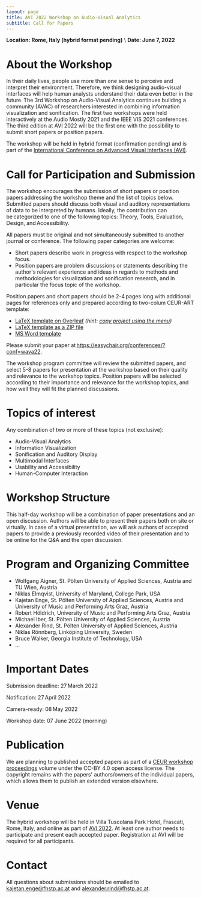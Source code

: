 ```yaml
---
layout: page
title: AVI 2022 Workshop on Audio-Visual Analytics
subtitle: Call for Papers
---
```


**Location: Rome, Italy (hybrid format pending)** \\
**Date: June 7, 2022**

# About the Workshop

In their daily lives, people use more than one sense to perceive and interpret their environment. Therefore, we think designing audio-visual interfaces will help human analysts understand their data even better in the future. The 3rd Workshop on Audio-Visual Analytics continues building a community (AVAC) of researchers interested in combining information visualization and sonification. The first two workshops were held interactively at the Audio Mostly 2021 and the IEEE VIS 2021 conferences. The third edition at AVI 2022 will be the first one with the possibility to submit short papers or position papers.

The workshop will be held in hybrid format (confirmation pending)
and is part of the [International Conference on Advanced Visual Interfaces (AVI)](https://sites.google.com/di.uniroma1.it/avi2022/home).

# Call for Participation and Submission

The workshop encourages the submission of short papers or position papers addressing the workshop theme and the list of topics below. Submitted papers should discuss both visual and auditory representations of data to be interpreted by humans. Ideally, the contribution can be categorized to one of the following topics: Theory, Tools, Evaluation, Design, and Accessibility. 

All papers must be original and not simultaneously submitted to another journal or conference. The following paper categories are welcome:

- Short papers describe work in progress with respect to the workshop focus.
- Position papers are problem discussions or statements describing the author's relevant experience and ideas in regards to methods and methodologies for visualization and sonification research, and in particular the focus topic of the workshop.

<!-- **Preliminary format details/can still be subject of change:** -->
Position papers and short papers should be 2-4 pages long with additional pages for references only and prepared according to two-colum CEUR-ART template:
- [LaTeX template on Overleaf](https://www.overleaf.com/read/hstqmwtnzxqv) *(hint: [copy project using the menu](https://www.overleaf.com/learn/how-to/Copying_a_project#Making_a_copy_of_a_project))*
- [LaTeX template as a ZIP file](https://www.dropbox.com/s/b31nbskiagedsl6/CEUR-Template-2col-WAVA22.zip?dl=0)
- [MS Word template](https://www.dropbox.com/s/acql4g2at5w7wt7/CEUR-Template-2col-WAVA22.docx?dl=0)

Please submit your paper at <https://easychair.org/conferences/?conf=wava22>.

The workshop program committee will review the submitted papers, and select 5-8 papers for presentation at the workshop based on their quality and relevance to the workshop topics. Position papers will be selected according to their importance and relevance for the workshop topics, and how well they will fit the planned discussions.

# Topics of interest 

Any combination of two or more of these topics (not exclusive):

- Audio-Visual Analytics
- Information Visualization
- Sonification and Auditory Display
- Multimodal Interfaces
- Usability and Accessibility
- Human-Computer Interaction

# Workshop Structure

This half-day workshop will be a combination of paper presentations and an open discussion. Authors will be able to present their papers both on site or virtually. In case of a virtual presentation, we will ask authors of accepted papers to provide a previously recorded video of their presentation and to be online for the Q&A and the open discussion. 

# Program and Organizing Committee

- Wolfgang Aigner, St. Pölten University of Applied Sciences, Austria and TU Wien, Austria
- Niklas Elmqvist, University of Maryland, College Park, USA
- Kajetan Enge, St. Pölten University of Applied Sciences, Austria and University of Music and Performing Arts Graz, Austria
- Robert Höldrich, University of Music and Performing Arts Graz, Austria
- Michael Iber, St. Pölten University of Applied Sciences, Austria
- Alexander Rind, St. Pölten University of Applied Sciences, Austria
- Niklas Rönnberg, Linköping University, Sweden
- Bruce Walker, Georgia Institute of Technology, USA
- ...

# Important Dates

Submission deadline: 27 March 2022

Notification: 27 April 2022

Camera-ready: 08 May 2022

Workshop date: 07 June 2022 (morning)

# Publication

<!-- **Preliminary publication details/can still be subject of change:** -->
We are planning to published accepted papers as part of a [CEUR workshop proceedings](http://ceur-ws.org/) volume under the CC-BY 4.0 open access license.
The copyright remains with the papers' authors/owners of the individual papers, which allows them to publish an extended version elsewhere.

# Venue

The hybrid workshop will be held in Villa Tuscolana Park Hotel, Frascati, Rome, Italy, and online as part of [AVI 2022](https://sites.google.com/di.uniroma1.it/avi2022/home). At least one author needs to participate and present each accepted paper. Registration at AVI will be required for all participants.

# Contact

All questions about submissions should be emailed to <kajetan.enge@fhstp.ac.at> and <alexander.rind@fhstp.ac.at>.
